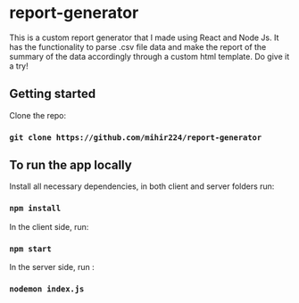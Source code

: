 # report-generator
This is a custom report generator that I made using React and Node Js. It has the functionality to parse .csv file data and make the report of the summary of the data accordingly through a custom html template. Do give it a try! 

## Getting started 
Clone the repo: 

### `git clone https://github.com/mihir224/report-generator`

## To run the app locally

Install all necessary dependencies, in both client and server folders run:
### `npm install`

In the client side, run:
### `npm start`

 In the server side, run :
### `nodemon index.js`

